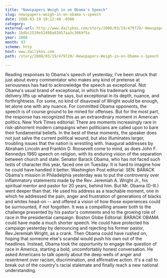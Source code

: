 ```yaml
---
title: "Newspapers Weigh in on Obama's Speech"
slug: newspapers-weigh-in-on-obama-s-speech
date: 2008-03-19 10:12:48 -0500
category: 
external-url: http://www.dailykos.com/story/2008/03/19/479729/-Newspapers-Weigh-in-on-Obama-s-Speech
hash: 1bdbc2539e52498a02057aa3c3069f5a
year: 2008
month: 03
scheme: http
host: www.dailykos.com
path: /story/2008/03/19/479729/-Newspapers-Weigh-in-on-Obama-s-Speech

---
```


Reading responses to Obama's speech of yesterday, I've been struck that just about every commentator who makes any kind of pretense at seriousness has had to acknowledge the speech as exceptional. Not Obama's usual brand of exceptional, in which his trademark soaring delivery lifts up whatever he says, but exceptional in its depth, nuance, and forthrightness.
  For some, no kind of disavowal of Wright would be enough, let alone one with any nuance. For committed Obama opponents, the speech is of course ground to be mined for offenses. But for the most part, the response has recognized this as an extraordinary moment in American politics.
  New York Times editorial:
   There are moments  increasingly rare in risk-abhorrent modern campaigns  when politicians are called upon to bare their fundamental beliefs. In the best of these moments, the speaker does not just salve the current political wound, but also illuminates larger, troubling issues that the nation is wrestling with.
  Inaugural addresses by Abraham Lincoln and Franklin D. Roosevelt come to mind, as does John F. Kennedys 1960 speech on religion, with its enduring vision of the separation between church and state. Senator Barack Obama, who has not faced such tests of character this year, faced one on Tuesday. It is hard to imagine how he could have handled it better. 
  Washington Post editorial:
   SEN. BARACK Obama's mission in Philadelphia yesterday was to put the controversy over inflammatory statements made by the Rev. Jeremiah A. Wright Jr., his spiritual mentor and pastor for 20 years, behind him. But Mr. Obama (D-Ill.) went deeper than that. He used his address as a teachable moment, one in which he addressed the pain, anger and frustration of generations of blacks and whites head-on -- and offered a vision of how those experiences could be surmounted, if not forgotten. It was a compelling answer both to the challenge presented by his pastor's comments and to the growing role of race in the presidential campaign. 
  Boston Globe Editorial:
   BARACK OBAMA could have made a much shorter speech. He could have protected his campaign yesterday by denouncing and rejecting his former pastor, Rev.Jeremiah Wright, as a crank. Then Obama could have rushed on, hoping that someone else's scandal would push his own out of the headlines.
  Instead, Obama took the opportunity to engage the question of race in America, starting a bold, uncomfortably honest conversation. He asked Americans to talk openly about the deep wells of anger and resentment over racism, discrimination, and affirmative action. It's a call to break out of the country's racial stalemate and finally reach a new national understanding.
